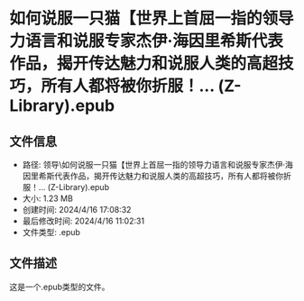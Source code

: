 ﻿# 如何说服一只猫【世界上首屈一指的领导力语言和说服专家杰伊·海因里希斯代表作品，揭开传达魅力和说服人类的高超技巧，所有人都将被你折服！... (Z-Library).epub

## 文件信息
- 路径: 领导\如何说服一只猫【世界上首屈一指的领导力语言和说服专家杰伊·海因里希斯代表作品，揭开传达魅力和说服人类的高超技巧，所有人都将被你折服！... (Z-Library).epub
- 大小: 1.23 MB
- 创建时间: 2024/4/16 17:08:32
- 最后修改时间: 2024/4/16 11:02:31
- 文件类型: .epub

## 文件描述
这是一个.epub类型的文件。

